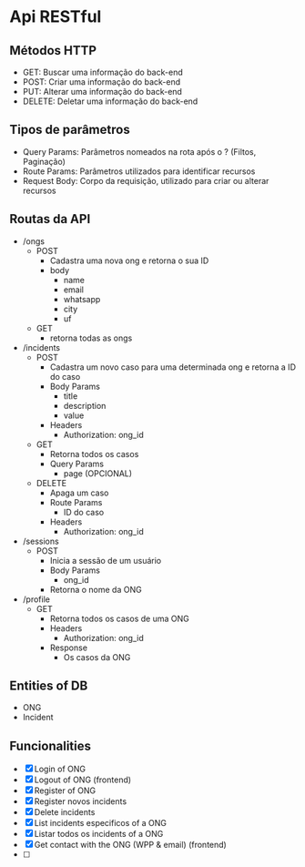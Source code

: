 # Api RESTful

## Métodos HTTP

- GET: Buscar uma informação do back-end
- POST: Criar uma informação do back-end
- PUT: Alterar uma informação do back-end
- DELETE: Deletar uma informação do back-end

## Tipos de parâmetros

- Query Params: Parâmetros nomeados na rota após o ? (Filtos, Paginação)
- Route Params: Parâmetros utilizados para identificar recursos
- Request Body: Corpo da requisição, utilizado para criar ou alterar recursos

## Routas da API

- /ongs
  - POST
    - Cadastra uma nova ong e retorna o sua ID
    - body
      - name
      - email
      - whatsapp
      - city
      - uf
  - GET
    - retorna todas as ongs
- /incidents
  - POST
    - Cadastra um novo caso para uma determinada ong e retorna a ID do caso
    - Body Params
      - title
      - description
      - value
    - Headers
      - Authorization: ong_id
  - GET
    - Retorna todos os casos
    - Query Params
      - page (OPCIONAL)
  - DELETE
    - Apaga um caso
    - Route Params
      - ID do caso
    - Headers
      - Authorization: ong_id
- /sessions
  - POST
    - Inicia a sessão de um usuário
    - Body Params
      - ong_id
    - Retorna o nome da ONG
- /profile
  - GET
    - Retorna todos os casos de uma ONG
    - Headers
      - Authorization: ong_id
    - Response
      - Os casos da ONG

## Entities of DB

- ONG
- Incident

## Funcionalities

- [x] Login of ONG
- [x] Logout of ONG (frontend)
- [x] Register of ONG
- [x] Register novos incidents
- [x] Delete incidents
- [x] List incidents especificos of a ONG
- [x] Listar todos os incidents of a ONG
- [x] Get contact with the ONG (WPP & email) (frontend)
- [ ]
